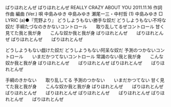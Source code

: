 
ばりほれとんぜ
ばりほれとんぜ
REALLY CRAZY ABOUT YOU
2011.11.16
作詞  作曲  編曲 (Ver.)   唄
中島みゆき   中島みゆき   瀬尾一三・中村哲 (1)
中島みゆき
□ LYRIC (a)●『荒野より』
どうしようもない勝手な奴だ
どうしようもない不埒な奴だ
手綱たづなのきかないコントロール　　取り乱してるぜコントロール
甘く見てた我と我が身　　こんな奴か我と我が身
ばりほれとんぜ　　ばりほれとんぜ
ばりほれとんぜ　　ばりほれとんぜ

どうしようもない戯けた奴だ
どうしようもない阿呆な奴だ
予測のつかないコントロール　　いまだかつてないコントロール
常識のない我と我が身　　こんな奴か我と我が身
ばりほれとんぜ　　ばりほれとんぜ
ばりほれとんぜ　　ばりほれとんぜ

手綱のきかない　　取り乱してる
予測のつかない　　いまだかつてない
甘く見てた我と我が身　　こんな奴か我と我が身
ばりほれとんぜ　　ばりほれとんぜ
ばりほれとんぜ　　ばりほれとんぜ
ばりほれとんぜ　　ばりほれとんぜ
ばりほれとんぜ　　ばりほれとんぜ